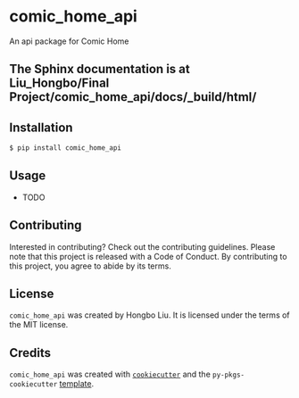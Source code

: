 # comic_home_api

An api package for Comic Home

## The Sphinx documentation is at Liu_Hongbo/Final Project/comic_home_api/docs/_build/html/

## Installation

```bash
$ pip install comic_home_api
```

## Usage

- TODO

## Contributing

Interested in contributing? Check out the contributing guidelines. Please note that this project is released with a Code of Conduct. By contributing to this project, you agree to abide by its terms.

## License

`comic_home_api` was created by Hongbo Liu. It is licensed under the terms of the MIT license.

## Credits

`comic_home_api` was created with [`cookiecutter`](https://cookiecutter.readthedocs.io/en/latest/) and the `py-pkgs-cookiecutter` [template](https://github.com/py-pkgs/py-pkgs-cookiecutter).
